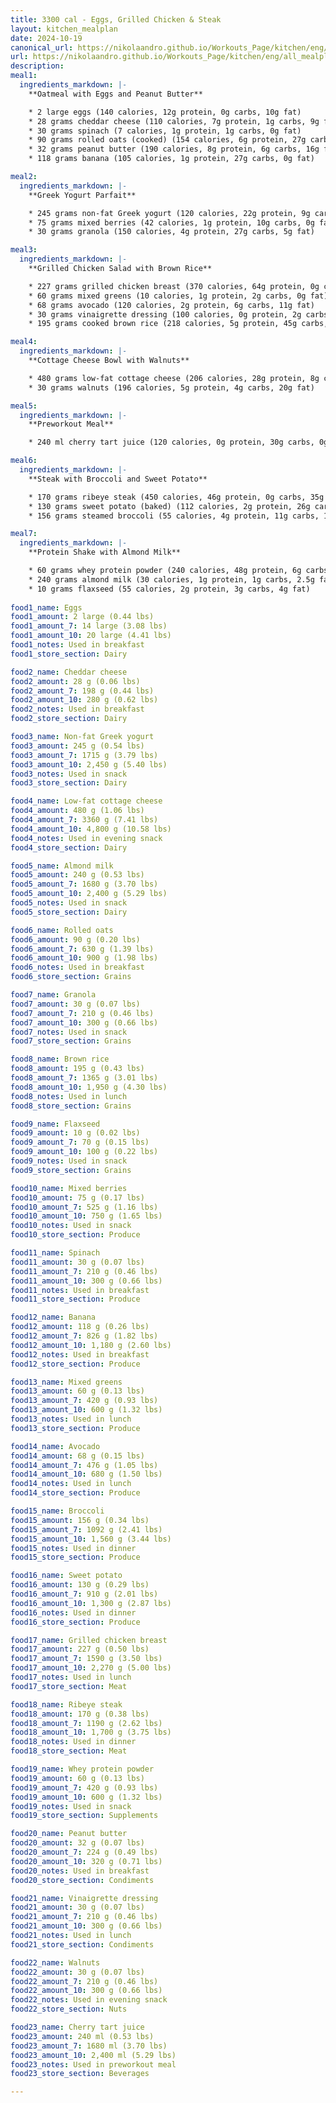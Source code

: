 ```yaml
---
title: 3300 cal - Eggs, Grilled Chicken & Steak 
layout: kitchen_mealplan
date: 2024-10-19
canonical_url: https://nikolaandro.github.io/Workouts_Page/kitchen/eng/all_mealplans/3300/
url: https://nikolaandro.github.io/Workouts_Page/kitchen/eng/all_mealplans/3300/
description: 
meal1:
  ingredients_markdown: |-
    **Oatmeal with Eggs and Peanut Butter**

    * 2 large eggs (140 calories, 12g protein, 0g carbs, 10g fat)
    * 28 grams cheddar cheese (110 calories, 7g protein, 1g carbs, 9g fat)
    * 30 grams spinach (7 calories, 1g protein, 1g carbs, 0g fat)
    * 90 grams rolled oats (cooked) (154 calories, 6g protein, 27g carbs, 3g fat)
    * 32 grams peanut butter (190 calories, 8g protein, 6g carbs, 16g fat)
    * 118 grams banana (105 calories, 1g protein, 27g carbs, 0g fat)

meal2: 
  ingredients_markdown: |-
    **Greek Yogurt Parfait**

    * 245 grams non-fat Greek yogurt (120 calories, 22g protein, 9g carbs, 0g fat)
    * 75 grams mixed berries (42 calories, 1g protein, 10g carbs, 0g fat)
    * 30 grams granola (150 calories, 4g protein, 27g carbs, 5g fat)

meal3:
  ingredients_markdown: |-
    **Grilled Chicken Salad with Brown Rice**

    * 227 grams grilled chicken breast (370 calories, 64g protein, 0g carbs, 8g fat)
    * 60 grams mixed greens (10 calories, 1g protein, 2g carbs, 0g fat)
    * 68 grams avocado (120 calories, 2g protein, 6g carbs, 11g fat)
    * 30 grams vinaigrette dressing (100 calories, 0g protein, 2g carbs, 10g fat)
    * 195 grams cooked brown rice (218 calories, 5g protein, 45g carbs, 1g fat)

meal4: 
  ingredients_markdown: |-
    **Cottage Cheese Bowl with Walnuts**

    * 480 grams low-fat cottage cheese (206 calories, 28g protein, 8g carbs, 5g fat)
    * 30 grams walnuts (196 calories, 5g protein, 4g carbs, 20g fat)

meal5: 
  ingredients_markdown: |-
    **Preworkout Meal**

    * 240 ml cherry tart juice (120 calories, 0g protein, 30g carbs, 0g fat)

meal6: 
  ingredients_markdown: |-
    **Steak with Broccoli and Sweet Potato**

    * 170 grams ribeye steak (450 calories, 46g protein, 0g carbs, 35g fat)
    * 130 grams sweet potato (baked) (112 calories, 2g protein, 26g carbs, 0g fat)
    * 156 grams steamed broccoli (55 calories, 4g protein, 11g carbs, 1g fat)

meal7: 
  ingredients_markdown: |-
    **Protein Shake with Almond Milk**

    * 60 grams whey protein powder (240 calories, 48g protein, 6g carbs, 2g fat)
    * 240 grams almond milk (30 calories, 1g protein, 1g carbs, 2.5g fat)
    * 10 grams flaxseed (55 calories, 2g protein, 3g carbs, 4g fat)
    
food1_name: Eggs  
food1_amount: 2 large (0.44 lbs)  
food1_amount_7: 14 large (3.08 lbs)  
food1_amount_10: 20 large (4.41 lbs)  
food1_notes: Used in breakfast  
food1_store_section: Dairy  

food2_name: Cheddar cheese  
food2_amount: 28 g (0.06 lbs)  
food2_amount_7: 198 g (0.44 lbs)  
food2_amount_10: 280 g (0.62 lbs)  
food2_notes: Used in breakfast  
food2_store_section: Dairy  

food3_name: Non-fat Greek yogurt  
food3_amount: 245 g (0.54 lbs)  
food3_amount_7: 1715 g (3.79 lbs)  
food3_amount_10: 2,450 g (5.40 lbs)  
food3_notes: Used in snack  
food3_store_section: Dairy  

food4_name: Low-fat cottage cheese  
food4_amount: 480 g (1.06 lbs)  
food4_amount_7: 3360 g (7.41 lbs)  
food4_amount_10: 4,800 g (10.58 lbs)  
food4_notes: Used in evening snack  
food4_store_section: Dairy  

food5_name: Almond milk  
food5_amount: 240 g (0.53 lbs)  
food5_amount_7: 1680 g (3.70 lbs)  
food5_amount_10: 2,400 g (5.29 lbs)  
food5_notes: Used in snack  
food5_store_section: Dairy  

food6_name: Rolled oats  
food6_amount: 90 g (0.20 lbs)  
food6_amount_7: 630 g (1.39 lbs)  
food6_amount_10: 900 g (1.98 lbs)  
food6_notes: Used in breakfast  
food6_store_section: Grains  

food7_name: Granola  
food7_amount: 30 g (0.07 lbs)  
food7_amount_7: 210 g (0.46 lbs)  
food7_amount_10: 300 g (0.66 lbs)  
food7_notes: Used in snack  
food7_store_section: Grains  

food8_name: Brown rice  
food8_amount: 195 g (0.43 lbs)  
food8_amount_7: 1365 g (3.01 lbs)  
food8_amount_10: 1,950 g (4.30 lbs)  
food8_notes: Used in lunch  
food8_store_section: Grains  

food9_name: Flaxseed  
food9_amount: 10 g (0.02 lbs)  
food9_amount_7: 70 g (0.15 lbs)  
food9_amount_10: 100 g (0.22 lbs)  
food9_notes: Used in snack  
food9_store_section: Grains  

food10_name: Mixed berries  
food10_amount: 75 g (0.17 lbs)  
food10_amount_7: 525 g (1.16 lbs)  
food10_amount_10: 750 g (1.65 lbs)  
food10_notes: Used in snack  
food10_store_section: Produce  

food11_name: Spinach  
food11_amount: 30 g (0.07 lbs)  
food11_amount_7: 210 g (0.46 lbs)  
food11_amount_10: 300 g (0.66 lbs)  
food11_notes: Used in breakfast  
food11_store_section: Produce  

food12_name: Banana  
food12_amount: 118 g (0.26 lbs)  
food12_amount_7: 826 g (1.82 lbs)  
food12_amount_10: 1,180 g (2.60 lbs)  
food12_notes: Used in breakfast  
food12_store_section: Produce  

food13_name: Mixed greens  
food13_amount: 60 g (0.13 lbs)  
food13_amount_7: 420 g (0.93 lbs)  
food13_amount_10: 600 g (1.32 lbs)  
food13_notes: Used in lunch  
food13_store_section: Produce  

food14_name: Avocado  
food14_amount: 68 g (0.15 lbs)  
food14_amount_7: 476 g (1.05 lbs)  
food14_amount_10: 680 g (1.50 lbs)  
food14_notes: Used in lunch  
food14_store_section: Produce  

food15_name: Broccoli  
food15_amount: 156 g (0.34 lbs)  
food15_amount_7: 1092 g (2.41 lbs)  
food15_amount_10: 1,560 g (3.44 lbs)  
food15_notes: Used in dinner  
food15_store_section: Produce  

food16_name: Sweet potato  
food16_amount: 130 g (0.29 lbs)  
food16_amount_7: 910 g (2.01 lbs)  
food16_amount_10: 1,300 g (2.87 lbs)  
food16_notes: Used in dinner  
food16_store_section: Produce  

food17_name: Grilled chicken breast  
food17_amount: 227 g (0.50 lbs)  
food17_amount_7: 1590 g (3.50 lbs)  
food17_amount_10: 2,270 g (5.00 lbs)  
food17_notes: Used in lunch  
food17_store_section: Meat  

food18_name: Ribeye steak  
food18_amount: 170 g (0.38 lbs)  
food18_amount_7: 1190 g (2.62 lbs)  
food18_amount_10: 1,700 g (3.75 lbs)  
food18_notes: Used in dinner  
food18_store_section: Meat  

food19_name: Whey protein powder  
food19_amount: 60 g (0.13 lbs)  
food19_amount_7: 420 g (0.93 lbs)  
food19_amount_10: 600 g (1.32 lbs)  
food19_notes: Used in snack  
food19_store_section: Supplements  

food20_name: Peanut butter  
food20_amount: 32 g (0.07 lbs)  
food20_amount_7: 224 g (0.49 lbs)  
food20_amount_10: 320 g (0.71 lbs)  
food20_notes: Used in breakfast  
food20_store_section: Condiments  

food21_name: Vinaigrette dressing  
food21_amount: 30 g (0.07 lbs)  
food21_amount_7: 210 g (0.46 lbs)  
food21_amount_10: 300 g (0.66 lbs)  
food21_notes: Used in lunch  
food21_store_section: Condiments  

food22_name: Walnuts  
food22_amount: 30 g (0.07 lbs)  
food22_amount_7: 210 g (0.46 lbs)  
food22_amount_10: 300 g (0.66 lbs)  
food22_notes: Used in evening snack  
food22_store_section: Nuts  

food23_name: Cherry tart juice  
food23_amount: 240 ml (0.53 lbs)  
food23_amount_7: 1680 ml (3.70 lbs)  
food23_amount_10: 2,400 ml (5.29 lbs)  
food23_notes: Used in preworkout meal  
food23_store_section: Beverages  

---
```


